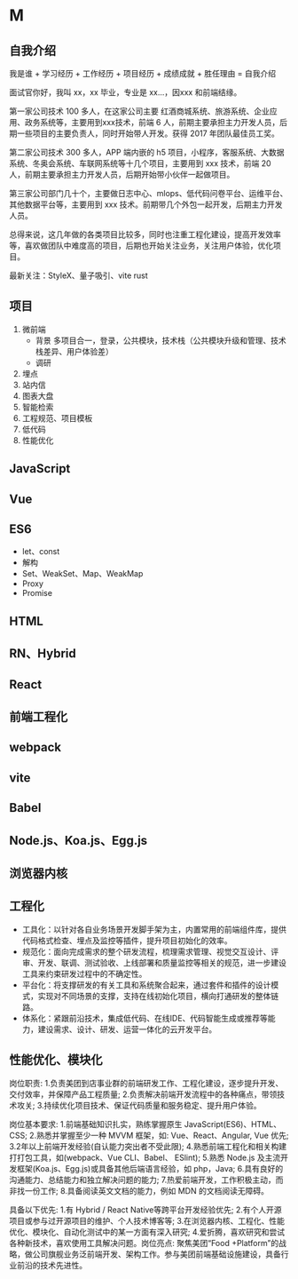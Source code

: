 # M

## 自我介绍

我是谁 + 学习经历 + 工作经历 + 项目经历 + 成绩成就 + 胜任理由 = 自我介绍

面试官你好，我叫 xx，xx 毕业，专业是 xx...，因xxx 和前端结缘。

第一家公司技术 100 多人，在这家公司主要 红酒商城系统、旅游系统、企业应用、政务系统等，主要用到xxx技术，前端 6 人，前期主要承担主力开发人员，后期一些项目的主要负责人，同时开始带人开发。获得 2017 年团队最佳员工奖。

第二家公司技术 300 多人，APP 端内嵌的 h5 项目，小程序，客服系统、大数据系统、冬奥会系统、车联网系统等十几个项目，主要用到 xxx 技术，前端 20 人，前期主要承担主力开发人员，后期开始带小伙伴一起做项目。

第三家公司部门几十个，主要做日志中心、mlops、低代码问卷平台、运维平台、其他数据平台等，主要用到 xxx 技术。前期带几个外包一起开发，后期主力开发人员。

总得来说，这几年做的各类项目比较多，同时也注重工程化建设，提高开发效率等，喜欢做团队中难度高的项目，后期也开始关注业务，关注用户体验，优化项目。

最新关注：StyleX、量子吸引、vite rust

## 项目

1. 微前端
    - 背景 多项目合一，登录，公共模块，技术栈（公共模块升级和管理、技术栈差异、用户体验差）
    - 调研 
2. 埋点
3. 站内信
4. 图表大盘
5. 智能检索
6. 工程规范、项目模板
7. 低代码
8. 性能优化

## JavaScript

## Vue

## ES6

- let、const
- 解构
- Set、WeakSet、Map、WeakMap
- Proxy
- Promise

## HTML

## RN、Hybrid

## React

## 前端工程化

## webpack

## vite

## Babel

## Node.js、Koa.js、Egg.js

## 浏览器内核

## 工程化

- 工具化：以针对各自业务场景开发脚手架为主，内置常用的前端组件库，提供代码格式检查、埋点及监控等插件，提升项目初始化的效率。
- 规范化：面向完成需求的整个研发流程，梳理需求管理、视觉交互设计、评审、开发、联调、测试验收、上线部署和质量监控等相关的规范，进一步建设工具来约束研发过程中的不确定性。
- 平台化：将支撑研发的有关工具和系统聚合起来，通过套件和插件的设计模式，实现对不同场景的支撑，支持在线初始化项目，横向打通研发的整体链路。
- 体系化：紧跟前沿技术，集成低代码、在线IDE、代码智能生成或推荐等能力，建设需求、设计、研发、运营一体化的云开发平台。

## 性能优化、模块化



岗位职责:
1.负责美团到店事业群的前端研发工作、工程化建设，逐步提升开发、交付效率，并保障产品工程质量;
2.负责解决前端开发流程中的各种痛点，带领技术攻关;
3.持续优化项目技术、保证代码质量和服务稳定、提升用户体验。

岗位基本要求:
1.前端基础知识扎实，熟练掌握原生 JavaScript(ES6)、HTML、CSS;
2.熟悉并掌握至少一种 MVVM 框架，如: Vue、React、Angular, Vue 优先;
3.2年以上前端开发经验(自认能力突出者不受此限);
4.熟悉前端工程化和相关构建打打包工具，如(webpack、Vue CLI、Babel、 ESlint);
5.熟悉 Node.js 及主流开发框架(Koa.js、Egg.js)或具备其他后端语言经验，如 php，Java;
6.具有良好的沟通能力、总结能力和独立解决问题的能力;
7.热爱前端开发，工作积极主动，而非找一份工作;
8.具备阅读英文文档的能力，例如 MDN 的文档阅读无障碍。

具备以下优先:
1.有 Hybrid / React Native等跨平台开发经验优先;
2.有个人开源项目或参与过开源项目的维护、个人技术博客等;
3.在浏览器内核、工程化、性能优化、模块化、自动化测试中的某一方面有深入研究;
4.爱折腾，喜欢研究和尝试各种新技术，喜欢使用工具解决问题。岗位亮点:
聚焦美团“Food +Platform”的战略，做公司旗舰业务泛前端开发、架构工作。参与美团前端基础设施建设，具备行业前沿的技术先进性。
